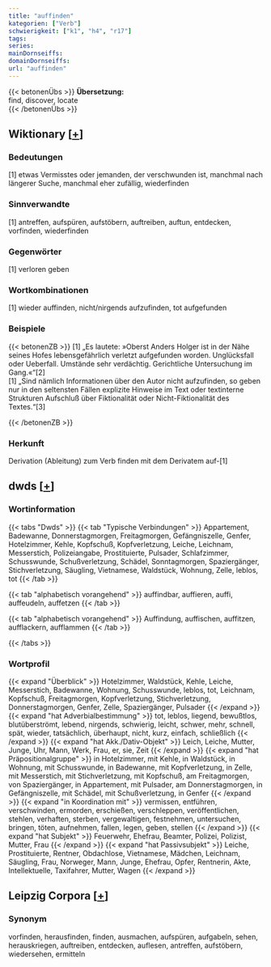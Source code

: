 ```yaml
---
title: "auffinden"
kategorien: ["Verb"]
schwierigkeit: ["k1", "h4", "r17"]
tags:
series:
mainDornseiffs:
domainDornseiffs:
url: "auffinden"
---
```


{{< betonenÜbs >}}
**Übersetzung:**  
find, discover, locate  
{{< /betonenÜbs >}}

## Wiktionary [[+](https://de.wiktionary.org/wiki/auffinden)]

### Bedeutungen
[1] etwas Vermisstes oder jemanden, der verschwunden ist, manchmal nach längerer Suche, manchmal eher zufällig, wiederfinden  

### Sinnverwandte
[1] antreffen, aufspüren, aufstöbern, auftreiben, auftun, entdecken, vorfinden, wiederfinden  

### Gegenwörter
[1] verloren geben  

### Wortkombinationen
[1] wieder auffinden, nicht/nirgends aufzufinden, tot aufgefunden  

### Beispiele
{{< betonenZB >}}
[1] „Es lautete: »Oberst Anders Holger ist in der Nähe seines Hofes lebensgefährlich verletzt aufgefunden worden. Unglücksfall oder Ueberfall. Umstände sehr verdächtig. Gerichtliche Untersuchung im Gang.«“[2]  
[1] „Sind nämlich Informationen über den Autor nicht aufzufinden, so geben nur in den seltensten Fällen explizite Hinweise im Text oder textinterne Strukturen Aufschluß über Fiktionalität oder Nicht-Fiktionalität des Textes.“[3]  

{{< /betonenZB >}}
### Herkunft
Derivation (Ableitung) zum Verb finden mit dem Derivatem auf-[1]  



## dwds [[+](https://www.dwds.de/wb/auffinden)]

### Wortinformation
{{< tabs "Dwds" >}}
{{< tab "Typische Verbindungen" >}}
Appartement, Badewanne, Donnerstagmorgen, Freitagmorgen, Gefängniszelle, Genfer, Hotelzimmer, Kehle, Kopfschuß, Kopfverletzung, Leiche, Leichnam, Messerstich, Polizeiangabe, Prostituierte, Pulsader, Schlafzimmer, Schusswunde, Schußverletzung, Schädel, Sonntagmorgen, Spaziergänger, Stichverletzung, Säugling, Vietnamese, Waldstück, Wohnung, Zelle, leblos, tot
{{< /tab >}}

{{< tab "alphabetisch vorangehend" >}}
auffindbar, auffieren, auffi, auffeudeln, auffetzen
{{< /tab >}}

{{< tab "alphabetisch vorangehend" >}}
Auffindung, auffischen, auffitzen, aufflackern, aufflammen
{{< /tab >}}

{{< /tabs >}}

### Wortprofil
{{< expand "Überblick" >}} Hotelzimmer, Waldstück, Kehle, Leiche, Messerstich, Badewanne, Wohnung, Schusswunde, leblos, tot, Leichnam, Kopfschuß, Freitagmorgen, Kopfverletzung, Stichverletzung, Donnerstagmorgen, Genfer, Zelle, Spaziergänger, Pulsader {{< /expand >}}
{{< expand "hat Adverbialbestimmung" >}} tot, leblos, liegend, bewußtlos, blutüberströmt, lebend, nirgends, schwierig, leicht, schwer, mehr, schnell, spät, wieder, tatsächlich, überhaupt, nicht, kurz, einfach, schließlich {{< /expand >}}
{{< expand "hat Akk./Dativ-Objekt" >}} Leich, Leiche, Mutter, Junge, Uhr, Mann, Werk, Frau, er, sie, Zeit {{< /expand >}}
{{< expand "hat Präpositionalgruppe" >}} in Hotelzimmer, mit Kehle, in Waldstück, in Wohnung, mit Schusswunde, in Badewanne, mit Kopfverletzung, in Zelle, mit Messerstich, mit Stichverletzung, mit Kopfschuß, am Freitagmorgen, von Spaziergänger, in Appartement, mit Pulsader, am Donnerstagmorgen, in Gefängniszelle, mit Schädel, mit Schußverletzung, in Genfer {{< /expand >}}
{{< expand "in Koordination mit" >}} vermissen, entführen, verschwinden, ermorden, erschießen, verschleppen, veröffentlichen, stehlen, verhaften, sterben, vergewaltigen, festnehmen, untersuchen, bringen, töten, aufnehmen, fallen, legen, geben, stellen {{< /expand >}}
{{< expand "hat Subjekt" >}} Feuerwehr, Ehefrau, Beamter, Polizei, Polizist, Mutter, Frau {{< /expand >}}
{{< expand "hat Passivsubjekt" >}} Leiche, Prostituierte, Rentner, Obdachlose, Vietnamese, Mädchen, Leichnam, Säugling, Frau, Norweger, Mann, Junge, Ehefrau, Opfer, Rentnerin, Akte, Intellektuelle, Taxifahrer, Mutter, Wagen {{< /expand >}}

## Leipzig Corpora [[+](https://corpora.uni-leipzig.de/en/res?word=auffinden&corpusId=deu_newscrawl-public_2018)]


### Synonym
vorfinden, herausfinden, finden, ausmachen, aufspüren, aufgabeln, sehen, herauskriegen, auftreiben, entdecken, auflesen, antreffen, aufstöbern, wiedersehen, ermitteln

